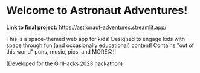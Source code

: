 # Welcome to Astronaut Adventures!
**Link to final project:** https://astronaut-adventures.streamlit.app/

This is a space-themed web app for kids! Designed to engage kids with space through fun (and occasionally educational) content! Contains "out of this world" puns, music, pics, and MORE😲!!

(Developed for the GirlHacks 2023 hackathon)
